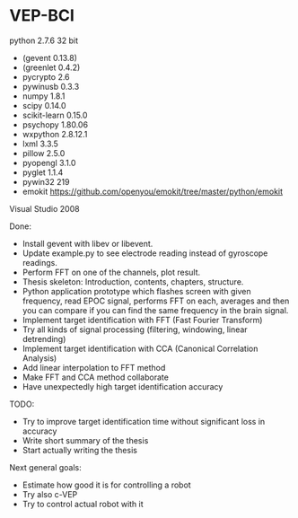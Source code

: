 VEP-BCI
=======
python 2.7.6 32 bit

* (gevent 0.13.8)
* (greenlet 0.4.2)
* pycrypto 2.6
* pywinusb 0.3.3
* numpy 1.8.1
* scipy 0.14.0
* scikit-learn 0.15.0
* psychopy 1.80.06
* wxpython  2.8.12.1
* lxml 3.3.5
* pillow 2.5.0
* pyopengl 3.1.0
* pyglet 1.1.4
* pywin32 219
* emokit https://github.com/openyou/emokit/tree/master/python/emokit

Visual Studio 2008

Done:

- Install gevent with libev or libevent.
- Update example.py to see electrode reading instead of gyroscope readings.
- Perform FFT on one of the channels, plot result.
- Thesis skeleton: Introduction, contents, chapters, structure.
- Python application prototype which flashes screen with given frequency, read EPOC signal, performs FFT on each, averages and then you can compare if you can find the same frequency in the brain signal.
- Implement target identification with FFT (Fast Fourier Transform)
- Try all kinds of signal processing (filtering, windowing, linear detrending)
- Implement target identification with CCA (Canonical Correlation Analysis)
- Add linear interpolation to FFT method
- Make FFT and CCA method collaborate
- Have unexpectedly high target identification accuracy

TODO:

- Try to improve target identification time without significant loss in accuracy
- Write short summary of the thesis
- Start actually writing the thesis

Next general goals:

- Estimate how good it is for controlling a robot
- Try also c-VEP
- Try to control actual robot with it
